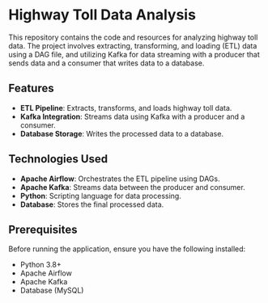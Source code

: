 # Highway Toll Data Analysis

This repository contains the code and resources for analyzing highway toll data. The project involves extracting, transforming, and loading (ETL) data using a DAG file, and utilizing Kafka for data streaming with a producer that sends data and a consumer that writes data to a database.

## Features

- **ETL Pipeline**: Extracts, transforms, and loads highway toll data.
- **Kafka Integration**: Streams data using Kafka with a producer and a consumer.
- **Database Storage**: Writes the processed data to a database.

## Technologies Used

- **Apache Airflow**: Orchestrates the ETL pipeline using DAGs.
- **Apache Kafka**: Streams data between the producer and consumer.
- **Python**: Scripting language for data processing.
- **Database**: Stores the final processed data.

## Prerequisites

Before running the application, ensure you have the following installed:

- Python 3.8+
- Apache Airflow
- Apache Kafka
- Database (MySQL)
